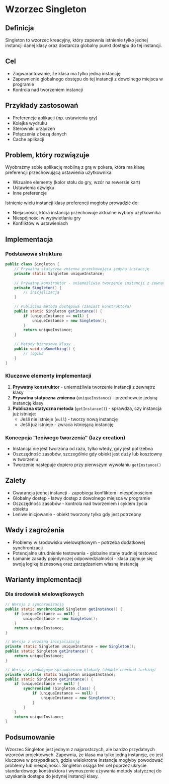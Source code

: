 # Wzorzec Singleton

## Definicja
Singleton to wzorzec kreacyjny, który zapewnia istnienie tylko jednej instancji danej klasy oraz dostarcza globalny punkt dostępu do tej instancji.

## Cel
- Zagwarantowanie, że klasa ma tylko jedną instancję
- Zapewnienie globalnego dostępu do tej instancji z dowolnego miejsca w programie
- Kontrola nad tworzeniem instancji

## Przykłady zastosowań
- Preferencje aplikacji (np. ustawienia gry)
- Kolejka wydruku
- Sterowniki urządzeń
- Połączenia z bazą danych
- Cache aplikacji

## Problem, który rozwiązuje
Wyobraźmy sobie aplikację mobilną z grą w pokera, która ma klasę preferencji przechowującą ustawienia użytkownika:
- Wizualne elementy (kolor stołu do gry, wzór na rewersie kart)
- Ustawienia dźwięku
- Inne preferencje

Istnienie wielu instancji klasy preferencji mogłoby prowadzić do:
- Niejasności, która instancja przechowuje aktualne wybory użytkownika
- Niespójności w wyświetlaniu gry
- Konfliktów w ustawieniach

## Implementacja

### Podstawowa struktura
```java
public class Singleton {
    // Prywatna statyczna zmienna przechowująca jedyną instancję
    private static Singleton uniqueInstance;
    
    // Prywatny konstruktor - uniemożliwia tworzenie instancji z zewnątrz
    private Singleton() {
        // inicjalizacja
    }
    
    // Publiczna metoda dostępowa (zamiast konstruktora)
    public static Singleton getInstance() {
        if (uniqueInstance == null) {
            uniqueInstance = new Singleton();
        }
        return uniqueInstance;
    }
    
    // Metody biznesowe klasy
    public void doSomething() {
        // logika
    }
}
```

### Kluczowe elementy implementacji
1. **Prywatny konstruktor** - uniemożliwia tworzenie instancji z zewnątrz klasy
2. **Prywatna statyczna zmienna** (`uniqueInstance`) - przechowuje jedyną instancję klasy
3. **Publiczna statyczna metoda** (`getInstance()`) - sprawdza, czy instancja już istnieje:
   - Jeśli nie istnieje (`null`) - tworzy nową instancję
   - Jeśli już istnieje - zwraca istniejącą instancję

### Koncepcja "leniwego tworzenia" (lazy creation)
- Instancja nie jest tworzona od razu, tylko wtedy, gdy jest potrzebna
- Oszczędność zasobów, szczególnie gdy obiekt jest duży lub kosztowny w tworzeniu
- Tworzenie następuje dopiero przy pierwszym wywołaniu `getInstance()`

## Zalety
- Gwarancja jednej instancji - zapobiega konfliktom i niespójnościom
- Globalny dostęp - łatwy dostęp z dowolnego miejsca w programie
- Oszczędność zasobów - kontrola nad tworzeniem i cyklem życia obiektu
- Leniwe inicjowanie - obiekt tworzony tylko gdy jest potrzebny

## Wady i zagrożenia
- Problemy w środowisku wielowątkowym - potrzeba dodatkowej synchronizacji
- Potencjalne utrudnienie testowania - globalne stany trudniej testować
- Łamanie zasady pojedynczej odpowiedzialności - klasa zajmuje się swoją logiką biznesową oraz zarządzaniem własną instancją

## Warianty implementacji
### Dla środowisk wielowątkowych
```java
// Wersja z synchronizacją
public static synchronized Singleton getInstance() {
    if (uniqueInstance == null) {
        uniqueInstance = new Singleton();
    }
    return uniqueInstance;
}

// Wersja z wczesną inicjalizacją
private static Singleton uniqueInstance = new Singleton();
public static Singleton getInstance() {
    return uniqueInstance;
}

// Wersja z podwójnym sprawdzeniem blokady (double-checked locking)
private volatile static Singleton uniqueInstance;
public static Singleton getInstance() {
    if (uniqueInstance == null) {
        synchronized (Singleton.class) {
            if (uniqueInstance == null) {
                uniqueInstance = new Singleton();
            }
        }
    }
    return uniqueInstance;
}
```

## Podsumowanie
Wzorzec Singleton jest jednym z najprostszych, ale bardzo przydatnych wzorców projektowych. Zapewnia, że klasa ma tylko jedną instancję, co jest kluczowe w przypadkach, gdzie wielokrotne instancje mogłyby powodować problemy lub niespójności. Singleton osiąga ten cel poprzez ukrycie standardowego konstruktora i wymuszenie używania metody statycznej do uzyskania dostępu do jedynej instancji klasy. 